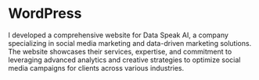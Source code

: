 # WordPress
 I developed a comprehensive website for Data Speak AI, a company specializing in social media marketing and data-driven marketing solutions. The website showcases their services, expertise, and commitment to leveraging advanced analytics and creative strategies to optimize social media campaigns for clients across various industries.
 
